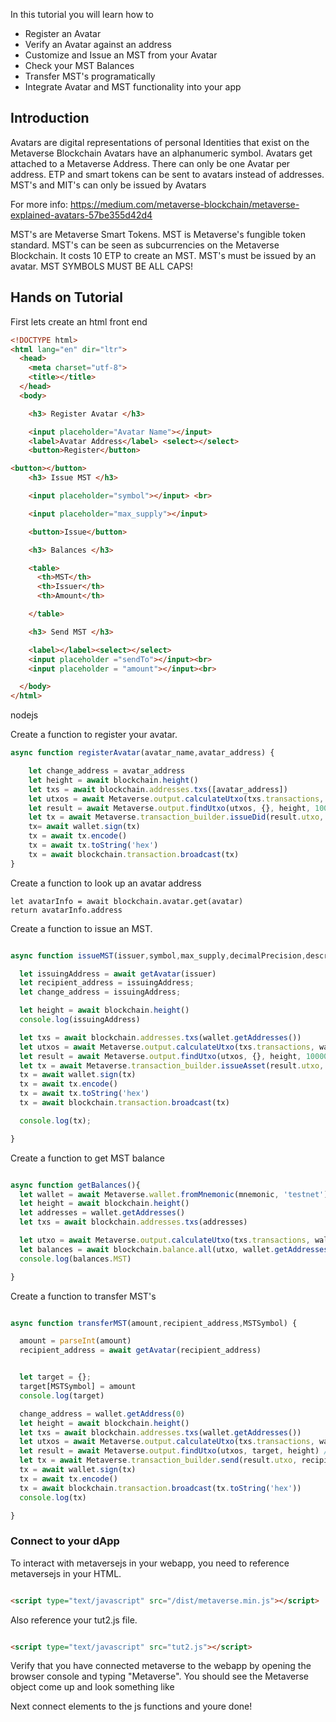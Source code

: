 In this tutorial you will learn how to

* Register an Avatar
* Verify an Avatar against an address
* Customize and Issue an MST from your Avatar
* Check your MST Balances
* Transfer MST's programatically
* Integrate Avatar and MST functionality into your app


## Introduction

Avatars are digital representations of personal Identities that exist on the Metaverse Blockchain
Avatars have an alphanumeric symbol.
Avatars get attached to a Metaverse Address. There can only be one Avatar per address.
ETP and smart tokens can be sent to avatars instead of addresses.
MST's and MIT's can only be issued by Avatars

For more info: https://medium.com/metaverse-blockchain/metaverse-explained-avatars-57be355d42d4

MST's are Metaverse Smart Tokens. MST is Metaverse's fungible token standard. MST's can be seen as subcurrencies on the Metaverse Blockchain.
It costs 10 ETP to create an MST. MST's must be issued by an avatar. MST SYMBOLS MUST BE ALL CAPS!

## Hands on Tutorial

First lets create an html front end

```html
<!DOCTYPE html>
<html lang="en" dir="ltr">
  <head>
    <meta charset="utf-8">
    <title></title>
  </head>
  <body>

    <h3> Register Avatar </h3>

    <input placeholder="Avatar Name"></input>
    <label>Avatar Address</label> <select></select>
    <button>Register</button>

<button></button>
    <h3> Issue MST </h3>

    <input placeholder="symbol"></input> <br>

    <input placeholder="max_supply"></input>

    <button>Issue</button>

    <h3> Balances </h3>

    <table>
      <th>MST</th>
      <th>Issuer</th>
      <th>Amount</th>

    </table>

    <h3> Send MST </h3>

    <label></label><select></select>
    <input placeholder ="sendTo"></input><br>
    <input placeholder = "amount"></input><br>

  </body>
</html>

```

nodejs

Create a function to register your avatar.

```javascript
async function registerAvatar(avatar_name,avatar_address) {

    let change_address = avatar_address
    let height = await blockchain.height()
    let txs = await blockchain.addresses.txs([avatar_address])
    let utxos = await Metaverse.output.calculateUtxo(txs.transactions, [avatar_address]) //Get all utxo for the avatar address
    let result = await Metaverse.output.findUtxo(utxos, {}, height, 100000000) //Collect utxo to pay for the fee of 1 ETP
    let tx = await Metaverse.transaction_builder.issueDid(result.utxo, avatar_address, avatar_name, change_address, result.change, 80000000, 'testnet')
    tx= await wallet.sign(tx)
    tx = await tx.encode()
    tx = await tx.toString('hex')
    tx = await blockchain.transaction.broadcast(tx)
}

```

Create a function to look up an avatar address

```
let avatarInfo = await blockchain.avatar.get(avatar)
return avatarInfo.address
```


Create a function to issue an MST.


```javascript

async function issueMST(issuer,symbol,max_supply,decimalPrecision,description){

  let issuingAddress = await getAvatar(issuer)
  let recipient_address = issuingAddress;
  let change_address = issuingAddress;

  let height = await blockchain.height()
  console.log(issuingAddress)

  let txs = await blockchain.addresses.txs(wallet.getAddresses())
  let utxos = await Metaverse.output.calculateUtxo(txs.transactions, wallet.getAddresses()) //Get all utxo
  let result = await Metaverse.output.findUtxo(utxos, {}, height, 1000000000) //Collect utxo to pay for the fee of 10 ETP
  let tx = await Metaverse.transaction_builder.issueAsset(result.utxo, recipient_address, symbol, max_supply, precision, issuer, description, 0,false, change_address, result.change,true,0,'testnet',null,undefined)
  tx = await wallet.sign(tx)
  tx = await tx.encode()
  tx = await tx.toString('hex')
  tx = await blockchain.transaction.broadcast(tx)

  console.log(tx);

}

```

Create a function to get MST balance

```javascript

async function getBalances(){
  let wallet = await Metaverse.wallet.fromMnemonic(mnemonic, 'testnet')
  let height = await blockchain.height()
  let addresses = wallet.getAddresses()
  let txs = await blockchain.addresses.txs(addresses)

  let utxo = await Metaverse.output.calculateUtxo(txs.transactions, wallet.getAddresses())
  let balances = await blockchain.balance.all(utxo, wallet.getAddresses(), height)
  console.log(balances.MST)

}
```


Create a function to transfer MST's


```javascript

async function transferMST(amount,recipient_address,MSTSymbol) {

  amount = parseInt(amount)
  recipient_address = await getAvatar(recipient_address)


  let target = {};
  target[MSTSymbol] = amount
  console.log(target)

  change_address = wallet.getAddress(0)
  let height = await blockchain.height()
  let txs = await blockchain.addresses.txs(wallet.getAddresses())
  let utxos = await Metaverse.output.calculateUtxo(txs.transactions, wallet.getAddresses()) //Get all utxo
  let result = await Metaverse.output.findUtxo(utxos, target, height) //Collect utxo for given target
  let tx = await Metaverse.transaction_builder.send(result.utxo, recipient_address, undefined, target, change_address, result.change)
  tx = await wallet.sign(tx)
  tx = await tx.encode()
  tx = await blockchain.transaction.broadcast(tx.toString('hex'))
  console.log(tx)

}

```

### Connect to your dApp

To interact with metaversejs in your webapp, you need to reference metaversejs in your HTML.

```html

<script type="text/javascript" src="/dist/metaverse.min.js"></script>

```

Also reference your tut2.js file.

```html

<script type="text/javascript" src="tut2.js"></script>

```

Verify that you have connected metaverse to the webapp by opening the browser console and typing "Metaverse". You should see the Metaverse object come up and look something like



Next connect elements to the js functions and youre done!
